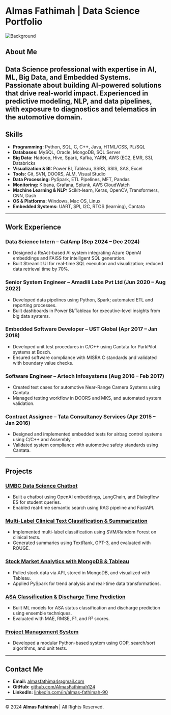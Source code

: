 # Almas Fathimah | Data Science Portfolio
![Background](https://img.shields.io/badge/Data%20Science-Expert-blue?style=flat-square)

## About Me
Data Science professional with expertise in AI, ML, Big Data, and Embedded Systems. Passionate about building AI-powered solutions that drive real-world impact. Experienced in predictive modeling, NLP, and data pipelines, with exposure to diagnostics and telematics in the automotive domain.
---
## Skills
- **Programming:** Python, SQL, C, C++, Java, HTML/CSS, PL/SQL  
- **Databases:** MySQL, Oracle, MongoDB, SQL Server  
- **Big Data:** Hadoop, Hive, Spark, Kafka, YARN, AWS (EC2, EMR, S3), Databricks  
- **Visualization & BI:** Power BI, Tableau, SSRS, SSIS, SAS, Excel  
- **Tools:** Git, SVN, DOORS, ALM, Visual Studio  
- **Data Processing:** PySpark, ETL Pipelines, MFT, Pandas  
- **Monitoring:** Kibana, Grafana, Splunk, AWS CloudWatch  
- **Machine Learning & NLP:** Scikit-learn, Keras, OpenCV, Transformers, CNN, Dash  
- **OS & Platforms:** Windows, Mac OS, Linux  
- **Embedded Systems:** UART, SPI, I2C, RTOS (learning), Cantata  
---
## Work Experience
### **Data Science Intern – CalAmp (Sep 2024 – Dec 2024)**
- Designed a ReAct-based AI system integrating Azure OpenAI embeddings and FAISS for intelligent SQL generation.
- Built Streamlit UI for real-time SQL execution and visualization; reduced data retrieval time by 70%.

### **Senior System Engineer – Amadili Labs Pvt Ltd (Jun 2020 – Aug 2022)**
- Developed data pipelines using Python, Spark; automated ETL and reporting processes.
- Built dashboards in Power BI/Tableau for executive-level insights from big data systems.

### **Embedded Software Developer – UST Global (Apr 2017 – Jan 2018)**
- Developed unit test procedures in C/C++ using Cantata for ParkPilot systems at Bosch.
- Ensured software compliance with MISRA C standards and validated with boundary value checks.

### **Software Engineer – Artech Infosystems (Aug 2016 – Feb 2017)**
- Created test cases for automotive Near-Range Camera Systems using Cantata.
- Managed testing workflow in DOORS and MKS, and automated system validation.

### **Contract Assignee – Tata Consultancy Services (Apr 2015 – Jan 2016)**
- Designed and implemented embedded tests for airbag control systems using C/C++ and Assembly.
- Validated system compliance with automotive safety standards using Cantata.
---

## Projects

### **[UMBC Data Science Chatbot](https://github.com/AlmasFathimah124)**
- Built a chatbot using OpenAI embeddings, LangChain, and Dialogflow ES for student queries.
- Enabled real-time semantic search using RAG pipeline and FastAPI.

### **[Multi-Label Clinical Text Classification & Summarization](https://github.com/AlmasFathimah124/Multi-Label-Clinical-Text-Eligibility-Classification-and-Summarization-System)**
- Implemented multi-label classification using SVM/Random Forest on clinical texts.
- Generated summaries using TextRank, GPT-3, and evaluated with ROUGE.

### **[Stock Market Analytics with MongoDB & Tableau](https://github.com/AlmasFathimah124/Python-Powered-Stock-Market-Analytics-with-MongoDB-PySpark-and-Tableau)**
- Pulled stock data via API, stored in MongoDB, and visualized with Tableau.
- Applied PySpark for trend analysis and real-time data transformations.

### **[ASA Classification & Discharge Time Prediction](https://github.com/AlmasFathimah124/Predicting-Patient-Outcomes-using-ASA-Classification)**
- Built ML models for ASA status classification and discharge prediction using ensemble techniques.
- Evaluated with MAE, RMSE, F1, and R² scores.

### **[Project Management System](https://github.com/AlmasFathimah124/Project-management-system)**
- Developed a modular Python-based system using OOP, search/sort algorithms, and unit tests.

---

## Contact Me
- **Email:** [almasfathima4@gmail.com](mailto:almasfathima4@gmail.com)  
- **GitHub:** [github.com/AlmasFathimah124](https://github.com/AlmasFathimah124)  
- **LinkedIn:** [linkedin.com/in/almas-fathimah-90](https://www.linkedin.com/in/almas-fathimah-90)

---

© 2024 **Almas Fathimah** | All Rights Reserved.

